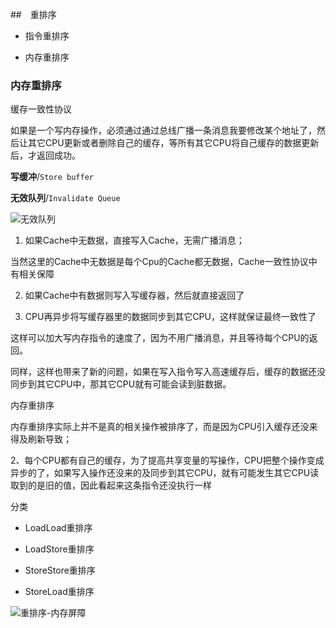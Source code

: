 ##　重排序

* 指令重排序

* 内存重排序

### 内存重排序
<!-- 
https://cloud.tencent.com/developer/article/1857174 -->


缓存一致性协议

如果是一个写内存操作，必须通过通过总线广播一条消息我要修改某个地址了，然后让其它CPU更新或者删除自己的缓存，等所有其它CPU将自己缓存的数据更新后，才返回成功。

**写缓冲**/```Store buffer```

**无效队列**/```Invalidate Queue```

![无效队列](https://ask.qcloudimg.com/http-save/yehe-1519604/431393776f29fbeaccfba4e0dac75f69.png?imageView2/2/w/2560/h/7000)

1. 如果Cache中无数据，直接写入Cache，无需广播消息；

当然这里的Cache中无数据是每个Cpu的Cache都无数据，Cache一致性协议中有相关保障

2. 如果Cache中有数据则写入写缓存器，然后就直接返回了

3. CPU再异步将写缓存器里的数据同步到其它CPU，这样就保证最终一致性了

这样可以加大写内存指令的速度了，因为不用广播消息，并且等待每个CPU的返回。

同样，这样也带来了新的问题，如果在写入指令写入高速缓存后，缓存的数据还没同步到其它CPU中，那其它CPU就有可能会读到脏数据。

内存重排序

内存重排序实际上并不是真的相关操作被排序了，而是因为CPU引入缓存还没来得及刷新导致；

2、每个CPU都有自己的缓存，为了提高共享变量的写操作，CPU把整个操作变成异步的了，如果写入操作还没来的及同步到其它CPU，就有可能发生其它CPU读取到的是旧的值，因此看起来这条指令还没执行一样

分类

* LoadLoad重排序

* LoadStore重排序

* StoreStore重排序

* StoreLoad重排序

![重排序-内存屏障](https://img2023.cnblogs.com/blog/999484/202303/999484-20230329213422211-1427435665.png)

